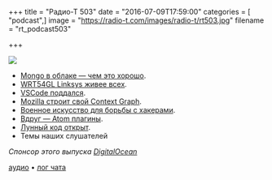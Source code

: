 +++
title = "Радио-Т 503"
date = "2016-07-09T17:59:00"
categories = [ "podcast",]
image = "https://radio-t.com/images/radio-t/rt503.jpg"
filename = "rt_podcast503"

+++

![](https://radio-t.com/images/radio-t/rt503.jpg)

- [Mongo в облаке — чем это хорошо](https://www.mongodb.com/cloud).
- [WRT54GL Linksys живее всех](http://arstechnica.com/information-technology/2016/07/the-wrt54gl-a-54mbps-router-from-2005-still-makes-millions-for-linksys/).
- [VSCode поддался](https://code.visualstudio.com/updates).
- [Mozilla строит свой Context Graph](http://venturebeat.com/2016/07/06/mozilla-is-building-context-graph-a-recommender-system-for-the-web/).
- [Военное искусство для борьбы с хакерами](http://www.businessinsider.com/cymettria-cyber-deception-2016-7).
- [Вдруг — Atom плагины](https://medium.com/@0x1AD2/atom-treasures-82a64ac391c).
- [Лунный код открыт](http://qz.com/726338/the-code-that-took-america-to-the-moon-was-just-published-to-github-and-its-like-a-1960s-time-capsule/).
- Темы наших слушателей

_Спонсор этого выпуска [DigitalOcean](https://www.digitalocean.com)_

[аудио](https://cdn.radio-t.com/rt_podcast503.mp3) • [лог чата](http://chat.radio-t.com/logs/radio-t-503.html)
<audio src="https://cdn.radio-t.com/rt_podcast503.mp3" preload="none"></audio>
